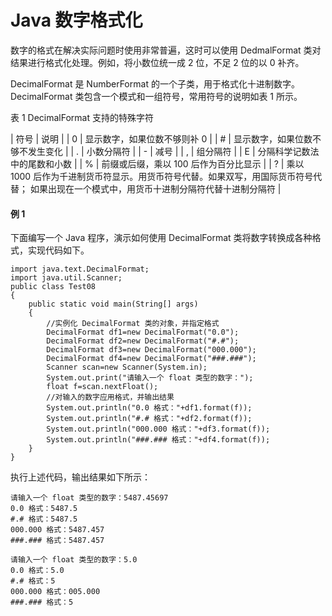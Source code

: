 # Java 数字格式化

数字的格式在解决实际问题时使用非常普遍，这时可以使用 DedmalFormat 类对结果进行格式化处理。例如，将小数位统一成 2 位，不足 2 位的以 0 补齐。

DecimalFormat 是 NumberFormat 的一个子类，用于格式化十进制数字。DecimalFormat 类包含一个模式和一组符号，常用符号的说明如表 1 所示。

表 1 DecimalFormat 支持的特殊字符

| 符号 | 说明 |
| 0 | 显示数字，如果位数不够则补 0 |
| # | 显示数字，如果位数不够不发生变化 |
| . | 小数分隔符 |
| - | 减号 |
| , | 组分隔符 |
| E | 分隔科学记数法中的尾数和小数 |
| % | 前缀或后缀，乘以 100 后作为百分比显示 |
| ? | 乘以 1000 后作为千进制货币符显示。用货币符号代替。如果双写，用国际货币符号代替； 如果出现在一个模式中，用货币十进制分隔符代替十进制分隔符 |

#### 例 1

下面编写一个 Java 程序，演示如何使用 DecimalFormat 类将数字转换成各种格式，实现代码如下。

```
import java.text.DecimalFormat;
import java.util.Scanner;
public class Test08
{
    public static void main(String[] args)
    {
        //实例化 DecimalFormat 类的对象，并指定格式
        DecimalFormat df1=new DecimalFormat("0.0");
        DecimalFormat df2=new DecimalFormat("#.#");
        DecimalFormat df3=new DecimalFormat("000.000");
        DecimalFormat df4=new DecimalFormat("###.###");
        Scanner scan=new Scanner(System.in);
        System.out.print("请输入一个 float 类型的数字：");
        float f=scan.nextFloat();
        //对输入的数字应用格式，并输出结果
        System.out.println("0.0 格式："+df1.format(f));
        System.out.println("#.# 格式："+df2.format(f));
        System.out.println("000.000 格式："+df3.format(f));
        System.out.println("###.### 格式："+df4.format(f));
    }
}
```

执行上述代码，输出结果如下所示：

```
请输入一个 float 类型的数字：5487.45697
0.0 格式：5487.5
#.# 格式：5487.5
000.000 格式：5487.457
###.### 格式：5487.457
```

```
请输入一个 float 类型的数字：5.0
0.0 格式：5.0
#.# 格式：5
000.000 格式：005.000
###.### 格式：5
```